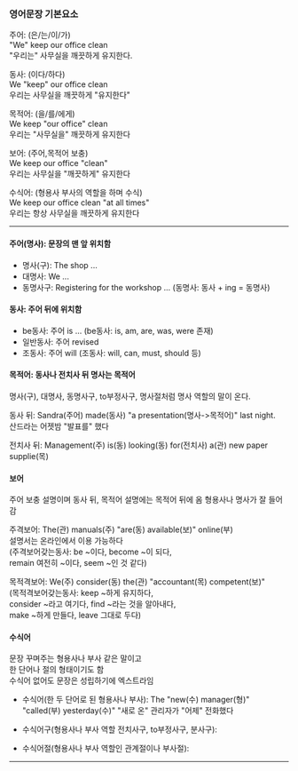 ### 영어문장 기본요소 
주어: (은/는/이/가)  
"We" keep our office clean  
"우리는" 사무실을 깨끗하게 유지한다.  
  
동사: (이다/하다)  
We "keep" our office clean  
우리는 사무실을 깨끗하게 "유지한다" 
  
목적어: (을/를/에게)  
We keep "our office" clean  
우리는 "사무실을" 깨끗하게 유지한다  
  
보어: (주어,목적어 보충)  
We keep our office "clean"  
우리는 사무실을 "깨끗하게" 유지한다  
  
수식어: (형용사 부사의 역할을 하며 수식)  
We keep our office clean "at all times"  
우리는 항상 사무실을 깨끗하게 유지한다  

*** 

#### 주어(명사): 문장의 맨 앞 위치함  
- 명사(구): The shop ... 
- 대명사: We ... 
- 동명사구: Registering for the workshop ...
(동명사: 동사 + ing = 동명사)

#### 동사: 주어 뒤에 위치함
- be동사: 주어 is ...
(be동사: is, am, are, was, were 존재)
- 일반동사: 주어 revised
- 조동사: 주어 will
(조동사: will, can, must, should 등)

#### 목적어: 동사나 전치사 뒤 명사는 목적어  
명사(구), 대명사, 동명사구, to부정사구, 명사절처럼
명사 역할의 말이 온다.

동사 뒤: Sandra(주어) made(동사) "a presentation(명사->목적어)" last night.  
산드라는 어젯밤 "발표를" 했다  

전치사 뒤: Management(주) is(동) looking(동) for(전치사) a(관) new paper supplie(목)  
  
#### 보어 
주어 보충 설명이며
동사 뒤, 목적어 설명에는 목적어 뒤에 옴
형용사나 명사가 잘 들어감

주격보어: The(관) manuals(주) "are(동) available(보)" online(부)  
설명서는 온라인에서 이용 가능하다  
(주격보어갖는동사: be ~이다, become ~이 되다,  
remain 여전히 ~이다, seem ~인 것 같다)  
  
목적격보어: We(주) consider(동) the(관) "accountant(목) competent(보)"  
(목적격보어갖는동사: keep ~하게 유지하다,  
consider ~라고 여기다, find ~라는 것을 알아내다,  
make ~하게 만들다, leave 그대로 두다)  

#### 수식어 
문장 꾸며주는 형용사나 부사 같은 말이고  
한 단어나 절의 형태이기도 함  
수식어 없어도 문장은 성립하기에 엑스트라임  

- 수식어(한 두 단어로 된 형용사나 부사): The "new(수) manager(형)" "called(부) yesterday(수)"
"새로 온" 관리자가 "어제" 전화했다  
- 수식어구(형용사나 부사 역할 전치사구, to부정사구, 분사구):  

- 수식어절(형용사나 부사 역할인 관계절이나 부사절):  


*** 

### 





